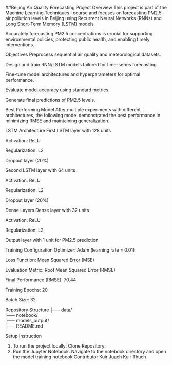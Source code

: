 ##Beijing Air Quality Forecasting
Project Overview
This project is part of the Machine Learning Techniques I course and focuses on forecasting PM2.5 air pollution levels in Beijing using Recurrent Neural Networks (RNNs) and Long Short-Term Memory (LSTM) models.

Accurately forecasting PM2.5 concentrations is crucial for supporting environmental policies, protecting public health, and enabling timely interventions.

Objectives
Preprocess sequential air quality and meteorological datasets.

Design and train RNN/LSTM models tailored for time-series forecasting.

Fine-tune model architectures and hyperparameters for optimal performance.

Evaluate model accuracy using standard metrics.

Generate final predictions of PM2.5 levels.

Best Performing Model
After multiple experiments with different architectures, the following model demonstrated the best performance in minimizing RMSE and maintaining generalization.

LSTM Architecture
First LSTM layer with 128 units

Activation: ReLU

Regularization: L2

Dropout layer (20%)

Second LSTM layer with 64 units

Activation: ReLU

Regularization: L2

Dropout layer (20%)

Dense Layers
Dense layer with 32 units

Activation: ReLU

Regularization: L2

Output layer with 1 unit for PM2.5 prediction

Training Configuration
Optimizer: Adam (learning rate = 0.01)

Loss Function: Mean Squared Error (MSE)

Evaluation Metric: Root Mean Squared Error (RMSE)

Final Performance (RMSE): 70.44

Training Epochs: 20

Batch Size: 32

Repository Structure
├── data/              
├── notebook/          
├── models_output/    
├── README.md        

Setup Instruction
1. To run the project locally:
Clone Repository:
2. Run the Jupyter Notebook. 
Navigate to the notebook directory and open the model training notebook
Contributor
Kuir Juach Kuir Thuch



